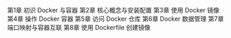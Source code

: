 第1章 初识 Docker 与容器
第2章 核心概念与安装配置
第3章 使用 Docker 镜像
第4章 操作 Docker 容器
第5章 访问 Docker 仓库
第6章 Docker 数据管理
第7章 端口映射与容器互联
第8章 使用 Dockerfile 创建镜像